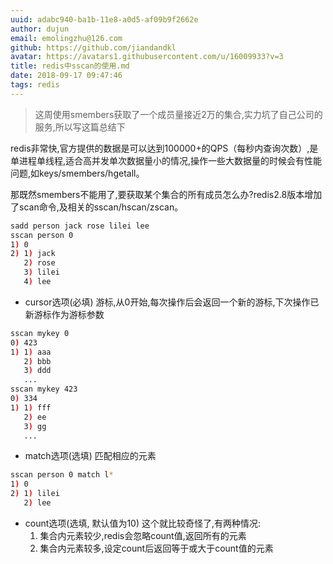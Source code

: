 ```yaml
---
uuid: adabc940-ba1b-11e8-a0d5-af09b9f2662e
author: dujun
email: emolingzhu@126.com
github: https://github.com/jiandandkl
avatar: https://avatars1.githubusercontent.com/u/16009933?v=3
title: redis中sscan的使用.md
date: 2018-09-17 09:47:46
tags: redis
---
```

> 这周使用smembers获取了一个成员量接近2万的集合,实力坑了自己公司的服务,所以写这篇总结下

redis非常快,官方提供的数据是可以达到100000+的QPS（每秒内查询次数）,是单进程单线程,适合高并发单次数据量小的情况,操作一些大数据量的时候会有性能问题,如keys/smembers/hgetall。


那既然smembers不能用了,要获取某个集合的所有成员怎么办?redis2.8版本增加了scan命令,及相关的sscan/hscan/zscan。

```bash
sadd person jack rose lilei lee
sscan person 0
1) 0
2) 1) jack
   2) rose
   3) lilei
   4) lee
```

* cursor选项(必填)
  游标,从0开始,每次操作后会返回一个新的游标,下次操作已新游标作为游标参数

```bash
sscan mykey 0
0) 423
1) 1) aaa
   2) bbb
   3) ddd
   ...
sscan mykey 423
0) 334
1) 1) fff
   2) ee
   3) gg
   ...
```

* match选项(选填)
  匹配相应的元素

```bash
sscan person 0 match l*
1) 0
2) 1) lilei
   2) lee
```

* count选项(选填, 默认值为10)
  这个就比较奇怪了,有两种情况:
  1. 集合内元素较少,redis会忽略count值,返回所有的元素
  2. 集合内元素较多,设定count后返回等于或大于count值的元素